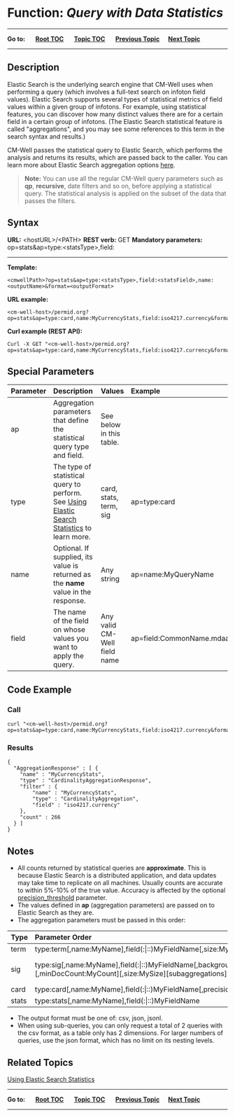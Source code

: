 # Function: *Query with Data Statistics* #

----

**Go to:** &nbsp;&nbsp;&nbsp;&nbsp; [**Root TOC**](CM-Well.RootTOC.md) &nbsp;&nbsp;&nbsp;&nbsp; [**Topic TOC**](API.TOC.md) &nbsp;&nbsp;&nbsp;&nbsp; [**Previous Topic**](API.Query.ApplyGremlinToQueryResults.md)&nbsp;&nbsp;&nbsp;&nbsp; [**Next Topic**](API.Query.QueryForQuadsByTheirLabel.md)  

----

## Description ##

Elastic Search is the underlying search engine that CM-Well uses when performing a query (which involves a full-text search on infoton field values). Elastic Search supports several types of statistical metrics of field values within a given group of infotons. For example, using statistical features, you can discover how many distinct values there are for a certain field in a certain group of infotons. (The Elastic Search statistical feature is called "aggregations", and you may see some references to this term in the search syntax and results.) 

CM-Well passes the statistical query to Elastic Search, which performs the analysis and returns its results, which are passed back to the caller. You can learn more about Elastic Search aggregation options [here](https://www.elastic.co/guide/en/elasticsearch/reference/current/search-aggregations.html).

>**Note:** You can use all the regular CM-Well query parameters such as **qp**, **recursive**, date filters and so on, before applying a statistical query. The statistical analysis is applied on the subset of the data that passes the filters.

## Syntax ##

**URL:** \<hostURL\>/\<PATH\>
**REST verb:** GET
**Mandatory parameters:** op=stats&ap=type:\<statsType\>,field:<statsField>

----------

**Template:**

    <cmwellPath>?op=stats&ap=type:<statsType>,field:<statsField>,name:<outputName>&format=<outputFormat>

**URL example:**

    <cm-well-host>/permid.org?op=stats&ap=type:card,name:MyCurrencyStats,field:iso4217.currency&format=json&pretty

**Curl example (REST API):**

    Curl -X GET "<cm-well-host>/permid.org?op=stats&ap=type:card,name:MyCurrencyStats,field:iso4217.currency&format=json&pretty"

## Special Parameters ##

Parameter | Description | Values | Example 
:----------|:-------------|:--------|:---------
ap | Aggregation parameters that define the statistical query type and field. | See below in this table. |
type | The type of statistical query to perform. See [Using Elastic Search Statistics](DevGuide.UsingElasticSearchStatistics.md) to learn more. | card, stats, term, sig | ap=type:card
name | Optional. If supplied, its value is returned as the **name** value in the response. | Any string | ap=name:MyQueryName
field | The name of the field on whose values you want to apply the query. | Any valid CM-Well field name | ap=field:CommonName.mdaas

## Code Example ##

### Call ###

    curl "<cm-well-host>/permid.org?op=stats&ap=type:card,name:MyCurrencyStats,field:iso4217.currency&format=json&pretty"

### Results ###

    {
      "AggregationResponse" : [ {
    	"name" : "MyCurrencyStats",
    	"type" : "CardinalityAggregationResponse",
    	"filter" : {
      		"name" : "MyCurrencyStats",
      		"type" : "CardinalityAggregation",
      		"field" : "iso4217.currency"
    	},
    	"count" : 266
      } ]
    }

## Notes ##

* All counts returned by statistical queries are **approximate**. This is because Elastic Search is a distributed application, and data updates may take time to replicate on all machines. Usually counts are accurate to within 5%-10% of the true value. Accuracy is affected by the optional [precision_threshold](https://www.elastic.co/guide/en/elasticsearch/reference/current/search-aggregations-metrics-cardinality-aggregation.html#_precision_control) parameter.
* The values defined in **ap** (aggregation parameters) are passed on to Elastic Search as they are.
* The aggregation parameters must be passed in this order: 

Type | Parameter Order | Defaults
:----|:----------------|:---------
term | type:term[,name:MyName],field(:\|::)MyFieldName[,size:MySize][subaggregations] | size = 10
sig | type:sig[,name:MyName],field(:\|::)MyFieldName[,backgroundTerm:FieldName*Value][,minDocCount:MyCount][,size:MySize][subaggregations] | size = 10, minDocCount = 10
card | type:card[,name:MyName],field(:\|::)MyFieldName[,precisionThreshold:MyLong] |
stats | type:stats[,name:MyName],field(:\|::)MyFieldName |

* The output format must be one of: csv, json, jsonl.
* When using sub-queries, you can only request a total of 2 queries with the csv format, as a table only has 2 dimensions. For larger numbers of queries, use the json format, which has no limit on its nesting levels.

## Related Topics ##
[Using Elastic Search Statistics](DevGuide.UsingElasticSearchStatistics.md)


----

**Go to:** &nbsp;&nbsp;&nbsp;&nbsp; [**Root TOC**](CM-Well.RootTOC.md) &nbsp;&nbsp;&nbsp;&nbsp; [**Topic TOC**](API.TOC.md) &nbsp;&nbsp;&nbsp;&nbsp; [**Previous Topic**](API.Query.ApplyGremlinToQueryResults.md)&nbsp;&nbsp;&nbsp;&nbsp; [**Next Topic**](API.Query.QueryForQuadsByTheirLabel.md)  

----